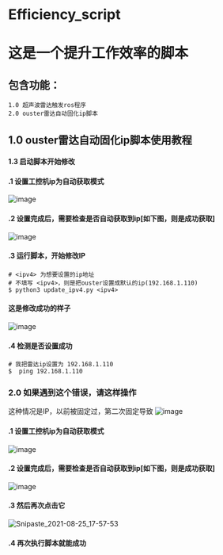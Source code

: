# Efficiency_script
# 这是一个提升工作效率的脚本
## 包含功能：
```
1.0 超声波雷达触发ros程序
2.0 ouster雷达自动固化ip脚本
```
## 1.0 ouster雷达自动固化ip脚本使用教程
#### 1.3 启动脚本开始修改
#### .1 设置工控机ip为自动获取模式
![image](https://user-images.githubusercontent.com/46778435/130753680-53a5078d-d7d5-4d2f-92d4-f824a9d7aaac.png)
#### .2 设置完成后，需要检查是否自动获取到ip[如下图，则是成功获取]
![image](https://user-images.githubusercontent.com/46778435/130753801-21d6dfd1-11cc-4e9e-8785-f2890f22d965.png)
#### .3 运行脚本，开始修改IP 
```
# <ipv4> 为想要设置的ip地址
# 不填写 <ipv4>，则是把ouster设置成默认的ip(192.168.1.110)
$ python3 update_ipv4.py <ipv4>
```
#### 这是修改成功的样子
![image](https://user-images.githubusercontent.com/46778435/130771581-0c71fb22-270c-4def-86af-49e1e9cb8685.png)
#### .4 检测是否设置成功
```
# 我把雷达ip设置为 192.168.1.110
$  ping 192.168.1.110
```
### 2.0 如果遇到这个错误，请这样操作
这种情况是IP，以前被固定过，第二次固定导致
![image](https://user-images.githubusercontent.com/46778435/130771825-392252b4-a28d-4698-84a1-03b146914668.png)
#### .1 设置工控机ip为自动获取模式
![image](https://user-images.githubusercontent.com/46778435/175885152-d66fe33b-58b6-4b5d-a0ad-ef37d0d90374.png)
#### .2 设置完成后，需要检查是否自动获取到ip[如下图，则是成功获取]
![image](https://user-images.githubusercontent.com/46778435/130753801-21d6dfd1-11cc-4e9e-8785-f2890f22d965.png)
#### .3 然后再次点击它
![Snipaste_2021-08-25_17-57-53](https://user-images.githubusercontent.com/46778435/130771196-ab2d1d1b-b230-462a-85e8-d9db3bca63cf.png)
#### .4 再次执行脚本就能成功
